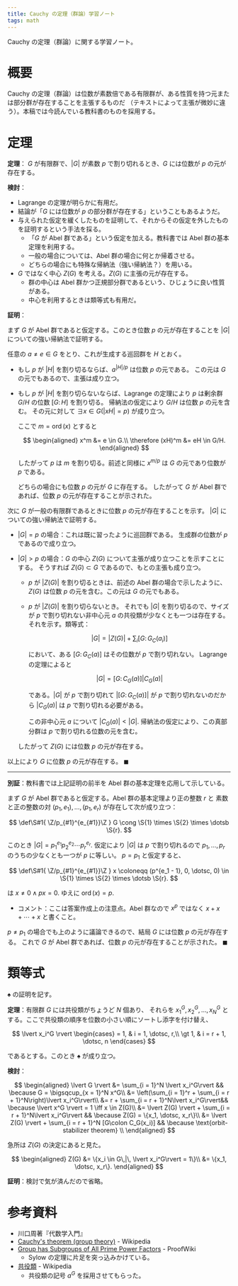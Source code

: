```yaml
---
title: Cauchy の定理（群論）学習ノート
tags: math
---
```


Cauchy の定理（群論）に関する学習ノート。

# 概要

Cauchy の定理（群論）は位数が素数倍である有限群が、ある性質を持つ元または部分群が存在することを主張するものだ
（テキストによって主張が微妙に違う）。本稿では今読んでいる教科書のものを採用する。

# 定理

**定理**： $G$ が有限群で、$\lvert G \rvert$ が素数 $p$ で割り切れるとき、$G$ には位数が $p$ の元が存在する。

**検討**：

* Lagrange の定理が明らかに有用だ。
* 結論が「$G$ には位数が $p$ の部分群が存在する」ということもあるようだ。
* 与えられた仮定を緩くしたものを証明して、それからその仮定を外したものを証明するという手法を採る。
  * 「$G$ が Abel 群である」という仮定を加える。教科書では Abel 群の基本定理を利用する。
  * 一般の場合については、Abel 群の場合に何とか帰着させる。
  * どちらの場合にも特殊な帰納法（強い帰納法？）を用いる。
* $G$ ではなく中心 $Z(G)$ を考える。$Z(G)$ に主張の元が存在する。
  * 群の中心は Abel 群かつ正規部分群であるという、ひじょうに良い性質がある。
  * 中心を利用するときは類等式も有用だ。

**証明**：

まず $G$ が Abel 群であると仮定する。このとき位数 $p$ の元が存在することを
$\lvert G \rvert$ についての強い帰納法で証明する。

任意の $a \ne e \in G$ をとり、これが生成する巡回群を $H$ とおく。

* もし $p$ が $\lvert H \rvert$ を割り切るならば、$a^{\lvert H \rvert / p}$ は位数 $p$ の元である。
  この元は $G$ の元でもあるので、主張は成り立つ。
* もし $p$ が $\lvert H \rvert$ を割り切らないならば、Lagrange の定理により
  $p$ は剰余群 $G/H$ の位数 $[G\colon H]$ を割り切る。
  帰納法の仮定により $G/H$ は位数 $p$ の元を含む。
  その元に対して $\exists x \in G (\lvert xH \rvert = p)$ が成り立つ。

  ここで $m = \operatorname{ord}(x)$ とすると

  $$
  \begin{aligned}
      x^m &= e \in G.\\
      \therefore (xH)^m &= eH \in G/H.
  \end{aligned}
  $$

  したがって $p$ は $m$ を割り切る。前述と同様に $x^{m/p}$ は $G$ の元であり位数が $p$ である。

  どちらの場合にも位数 $p$ の元が $G$ に存在する。
したがって $G$ が Abel 群であれば、位数 $p$ の元が存在することが示された。

次に $G$ が一般の有限群であるときに位数 $p$ の元が存在することを示す。
$\lvert G \rvert$ についての強い帰納法で証明する。

* $\lvert G \rvert = p$ の場合：これは既に習ったように巡回群である。
  生成群の位数が $p$ であるので成り立つ。

* $\lvert G \rvert \gt p$ の場合：$G$ の中心 $Z(G)$ について主張が成り立つことを示すことにする。
  そうすれば $Z(G) \subset G$ であるので、もとの主張も成り立つ。

  * $p$ が $\lvert Z(G) \rvert$ を割り切るときは、前述の Abel 群の場合で示したように、
    $Z(G)$ は位数 $p$ の元を含む。この元は $G$ の元でもある。
  * $p$ が $\lvert Z(G) \rvert$ を割り切らないとき。
    それでも $\lvert G \rvert$ を割り切るので、サイズが $p$ で割り切れない非中心元 $a$ の共役類が少なくとも一つは存在する。
    それを示す。類等式：

    $$
    \tag*{$\spadesuit$}
    \lvert G \rvert = \lvert Z(G)\rvert + \sum_{i}[G\colon G_C(a_i)]
    $$

    において、ある $[G\colon G_C(a)]$ はその位数が $p$ で割り切れない。
    Lagrange の定理によると

    $$
    \lvert G \rvert = [G\colon C_G(a)]\lvert C_G(a)\rvert
    $$

    である。$\lvert G\rvert$ が $p$ で割り切れて
    $\lvert[G\colon G_C(a)]\rvert$ が $p$ で割り切れないのだから
    $\lvert C_G(a)\rvert$ は $p$ で割り切れる必要がある。

    この非中心元 $a$ について $\lvert C_G(a) \rvert \lt \lvert G \rvert.$
    帰納法の仮定により、この真部分群は $p$ で割り切れる位数の元を含む。

  したがって $Z(G)$ には位数 $p$ の元が存在する。

以上により $G$ に位数 $p$ の元が存在する。
$\blacksquare$

----------

**別証**：教科書では上記証明の前半を Abel 群の基本定理を応用して示している。

まず $G$ が Abel 群であると仮定する。Abel 群の基本定理より正の整数 $r$ と
素数と正の整数の対 $(p_1, e_1), \dotsc, (p_1, e_r)$ が存在して次が成り立つ：

$$
\def\S#1{ \Z/p_{#1}^{e_{#1}}\Z }
G \cong \S{1} \times \S{2} \times \dotsb \S{r}.
$$

このとき $\lvert G \rvert = p_1^{e_1}p_2^{e_2}\dotsm p_r^{e_r}.$
仮定により $\lvert G \rvert$ は $p$ で割り切れるので $p_1, \dotsc, p_r$ のうちの少なくとも一つが $p$ に等しい。
$p = p_1$ と仮定すると、

$$
\def\S#1{ \Z/p_{#1}^{e_{#1}}\Z }
x \coloneqq (p^{e_1 - 1}, 0, \dotsc, 0) \in
  \S{1} \times \S{2} \times \dotsb \S{r}.
$$

は $x \ne 0 \land px = 0.$ ゆえに $\operatorname{ord}(x) = p.$

* コメント：ここは答案作成上の注意点。Abel 群なので $x^p$ ではなく $x + x + \dotsb + x$ と書くこと。

$p \ne p_1$ の場合でも上のように議論できるので、結局 $G$ には位数 $p$ の元が存在する。
これで $G$ が Abel 群であれば、位数 $p$ の元が存在することが示された。
$\blacksquare$

# 類等式

$\spadesuit$ の証明を記す。

**定理**：有限群 $G$ には共役類がちょうど $N$ 個あり、
それらを $x_1^G, x_2^G, \dotsc, x_N^G$ とする。ここで共役類の順序を位数の小さい順にソートし添字を付け替え、

$$
\lvert x_i^G \rvert
\begin{cases}
= 1, & i = 1, \dotsc, r,\\
\gt 1, & i = r + 1, \dotsc, n
\end{cases}
$$

であるとする。このとき $\spadesuit$ が成り立つ。

**検討**：

$$
\begin{aligned}
\lvert G \rvert &= \sum_{i = 1}^N \lvert x_i^G\rvert && \because G = \bigsqcup_{x = 1}^N x^G\\
&= \left(\sum_{i = 1}^r + \sum_{i = r + 1}^N\right)\lvert x_i^G\rvert\\
&= r + \sum_{i = r + 1}^N\lvert x_i^G\rvert&& \because \lvert x^G \rvert = 1 \iff x \in Z(G)\\
&= \lvert Z(G) \rvert + \sum_{i = r + 1}^N\lvert x_i^G\rvert && \because Z(G) = \{x_1, \dotsc, x_r\}\\
&= \lvert Z(G) \rvert + \sum_{i = r + 1}^N [G\colon C_G(x_i)] && \because \text{orbit-stabilizer theorem} \\
\end{aligned}
$$

急所は $Z(G)$ の決定にあると見た。

$$
\begin{aligned}
Z(G) &= \{x_i \in G\,|\, \lvert x_i^G\rvert = 1\}\\
&= \{x_1, \dotsc, x_r\}.
\end{aligned}
$$

**証明**：検討で気が済んだので省略。

# 参考資料

* 川口周著『代数学入門』
* [Cauchy's theorem (group theory)](https://en.wikipedia.org/wiki/Cauchy%27s_theorem_(group_theory)) - Wikipedia
* [Group has Subgroups of All Prime Power Factors](https://proofwiki.org/wiki/Group_has_Subgroups_of_All_Prime_Power_Factors) - ProofWiki
  * Sylow の定理に片足を突っ込みかけている。
* [共役類](https://ja.wikipedia.org/wiki/%E5%85%B1%E5%BD%B9%E9%A1%9E#%E9%A1%9E%E7%AD%89%E5%BC%8F) - Wikipedia
  * 共役類の記号 $a^G$ を採用させてもらった。

